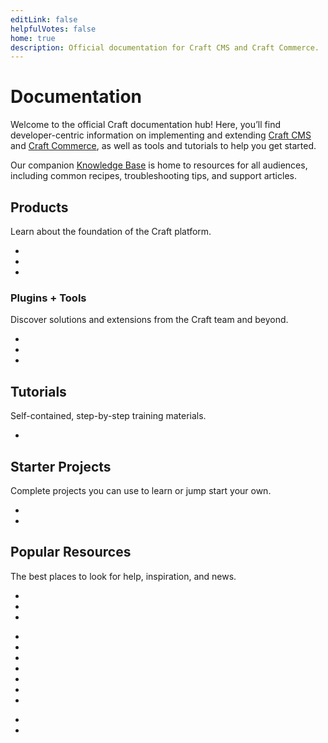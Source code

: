 ```yaml
---
editLink: false
helpfulVotes: false
home: true
description: Official documentation for Craft CMS and Craft Commerce.
---
```


# Documentation

Welcome to the official Craft documentation hub! Here, you’ll find developer-centric information on implementing and extending [Craft CMS](/5.x/) and [Craft Commerce](/commerce/5.x/), as well as tools and tutorials to help you get started.

Our companion [Knowledge Base](https://craftcms.com/knowledge-base) is home to resources for all audiences, including common recipes, troubleshooting tips, and support articles.

## Products

Learn about the foundation of the Craft platform.

<ul class="theme-default-content-override w-full px-0 sm:flex sm:-mx-2 flex-wrap">
    <li class="block mb-4 sm:w-1/2 sm:px-2 sm:py-0">
        <LinkPanel
            title="Craft CMS"
            subtitle="Flexible content management."
            link="/5.x/"
            icon="/docs/icons/craft.svg"
            currentVersion="5.x" />
    </li>
    <li class="block mb-4 sm:w-1/2 sm:px-2 sm:py-0">
        <LinkPanel
            title="Craft Commerce"
            subtitle="Custom, extensible ecommerce."
            link="/commerce/5.x/"
            icon="/docs/icons/commerce.svg"
            currentVersion="5.x" />
    </li>
    <li class="block mb-4 sm:w-1/2 sm:px-2 sm:py-0">
        <LinkPanel
            title="Craft Cloud"
            subtitle="Our scalable hosting platform."
            link="https://craftcms.com/cloud"
            icon="/docs/icons/icon-cloud.svg" />
    </li>
</ul>

### Plugins + Tools

Discover solutions and extensions from the Craft team and beyond.

<ul class="theme-default-content-override w-full px-0 sm:flex sm:-mx-2 flex-wrap">
    <li class="block mb-4 sm:w-1/2 sm:px-2 sm:py-0">
        <IconLink
            title="Plugin Store"
            subtitle="Browse free and commercial plugins."
            link="https://plugins.craftcms.com"
            icon="/docs/icons/icon-plugin.svg"
            iconSize="large" />
    </li>
    <li class="block mb-4 sm:w-1/2 sm:px-2 sm:py-0">
        <IconLink
            title="Craft Console"
            subtitle="Manage licenses and Cloud projects."
            link="https://console.craftcms.com"
            icon="/docs/icons/icon-globe.svg"
            iconSize="large" />
    </li>
    <li class="block mb-4 sm:w-1/2 sm:px-2 sm:py-0">
        <IconLink
            title="Generator"
            subtitle="Scaffold system components."
            link="https://github.com/craftcms/generator"
            icon="/docs/icons/icon-generator.svg"
            iconSize="large" />
    </li>
</ul>

## Tutorials

Self-contained, step-by-step training materials.

<ul class="theme-default-content-override w-full px-0 sm:flex sm:-mx-2 flex-wrap">
    <li class="block mb-4 sm:w-1/2 sm:px-2 sm:py-0">
        <IconLink
            title="Intro to Craft CMS"
            subtitle="Learn the fundamentals by building a simple blog."
            link="/getting-started-tutorial/"
            icon="/docs/icons/icon-tutorial.svg" />
    </li>
</ul>

## Starter Projects

Complete projects you can use to learn or jump start your own.

<ul class="theme-default-content-override w-full px-0 sm:flex sm:-mx-2 flex-wrap">
    <li class="block mb-4 sm:w-1/2 sm:px-2 sm:py-0">
        <LinkPanel
            title="Blog Starter"
            subtitle="craftcms/starter-blog"
            link="https://github.com/craftcms/starter-blog"
            :repo="true" />
    </li>
    <li class="block mb-4 sm:w-1/2 sm:px-2 sm:py-0">
        <LinkPanel
            title="Blank Slate"
            subtitle="craftcms/craft"
            link="https://github.com/craftcms/craft"
            :repo="true" />
    </li>
</ul>

## Popular Resources

The best places to look for help, inspiration, and news.

<ul class="theme-default-content-override w-full px-0 sm:flex sm:-mx-2 flex-wrap">
    <li class="block mb-4 sm:w-1/2 sm:px-2 sm:py-0">
        <IconLink title="Website"
            subtitle="Our official website."
            link="https://craftcms.com/"
            icon="/docs/icons/icon-home.svg"
            icon-size="large"
        />
    </li>
    <li class="block mb-4 sm:w-1/2 sm:px-2 sm:py-0">
        <IconLink title="Knowledge Base"
            subtitle="Supplemental help articles."
            link="https://craftcms.com/knowledge-base"
            icon="/docs/icons/icon-knowledge-base.svg"
            icon-size="large"
        />
    </li>
    <li class="block mb-4 sm:w-1/2 sm:px-2 sm:py-0">
        <IconLink title="Dot All"
            subtitle="The annual Craft conference."
            link="https://craftcms.com/events"
            icon="/docs/icons/icon-dotall.svg"
            icon-size="large"
        />
    </li>
</ul>

<ul class="theme-default-content-override w-full px-0 sm:flex sm:-mx-2 flex-wrap">
    <li class="block mb-4 sm:w-1/2 sm:px-2 sm:py-0">
        <IconLink title="Community"
            subtitle="Find us online, or in-person."
            link="https://craftcms.com/community"
            icon="/docs/icons/icon-globe.svg"
            icon-size="large"
        />
    </li><li class="block mb-4 sm:w-1/2 sm:px-2 sm:py-0">
        <IconLink title="Partners"
            subtitle="Connect with a verified developer."
            link="https://craftcms.com/partners"
            icon="/docs/icons/icon-generic-link.svg"
            icon-size="large"
        />
    </li>
    <li class="block mb-4 sm:w-1/2 sm:px-2 sm:py-0">
        <IconLink title="Stack Exchange"
            subtitle="Get help and help others."
            link="https://craftcms.stackexchange.com/"
            icon="/docs/icons/icon-stack-exchange.svg"
            icon-size="large"
        />
    </li>
    <li class="block mb-4 sm:w-1/2 sm:px-2 sm:py-0">
        <IconLink title="Discord"
            subtitle="Meet the community."
            link="https://craftcms.com/discord"
            icon="/docs/icons/icon-discord.svg"
            icon-size="large"
        />
    </li>
    <li class="block mb-4 sm:w-1/2 sm:px-2 sm:py-0">
        <IconLink title="Newsletter"
            subtitle="Updates, direct from our team."
            link="https://craftcms.com/newsletter"
            icon="/docs/icons/icon-craft-link-list.svg"
            icon-size="large"
        />
    </li>
    <li class="block mb-4 sm:w-1/2 sm:px-2 sm:py-0">
        <IconLink title="Twitter"
            subtitle="The official Craft Twitter feed."
            link="https://twitter.com/craftcms"
            icon="/docs/icons/icon-twitter.svg"
            icon-size="large"
        />
    </li>
    <li class="block mb-4 sm:w-1/2 sm:px-2 sm:py-0">
        <IconLink title="Mastodon"
            subtitle="The official Craft Mastodon feed."
            link="https://mastodon.social/@CraftCMS"
            icon="/docs/icons/icon-mastodon.svg"
            icon-size="large"
        />
    </li>
</ul>

<ul class="theme-default-content-override w-full px-0 sm:flex sm:-mx-2 flex-wrap">
    <li class="block mb-4 sm:w-1/2 sm:px-2 sm:py-0">
        <IconLink title="CraftQuest"
            subtitle="Watch video courses."
            link="https://craftquest.io/"
            icon="/docs/icons/icon-craft-quest.svg"
            icon-size="large"
        />
    </li>
    <li class="block mb-4 sm:w-1/2 sm:px-2 sm:py-0">
        <IconLink title="nystudio107 Blog"
            subtitle="Learn Craft and modern web development"
            link="https://nystudio107.com/blog"
            icon="/docs/icons/icon-nystudio107.svg"
            icon-size="large"
        />
    </li>
</ul>
